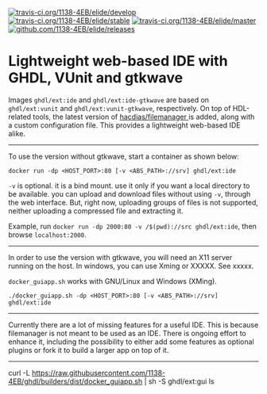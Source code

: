 [![travis-ci.org/1138-4EB/elide/develop](https://img.shields.io/travis/1138-4EB/elide/develop.svg?style=flat-square)](https://travis-ci.org/1138-4EB/elide/develop)  [![travis-ci.org/1138-4EB/elide/stable](https://img.shields.io/travis/1138-4EB/elide/stable.svg?style=flat-square)](https://travis-ci.org/1138-4EB/elide/stable) [![travis-ci.org/1138-4EB/elide/master](https://img.shields.io/travis/1138-4EB/elide/master.svg?style=flat-square)](https://travis-ci.org/1138-4EB/elide/master) [![github.com/1138-4EB/elide/releases](https://img.shields.io/github/commits-since/1138--4EB/elide/latest.svg?style=flat-square)](https://github.com/1138-4EB/elide/releases) 	

# Lightweight web-based IDE with GHDL, VUnit and gtkwave

Images `ghdl/ext:ide` and `ghdl/ext:ide-gtkwave` are based on `ghdl/ext:vunit` and `ghdl/ext:vunit-gtkwave`, respectively. On top of HDL-related tools, the latest version of [hacdias/filemanager ](https://github.com/hacdias/filemanager) is added, along with a custom configuration file. This provides a lightweight web-based IDE alike.

---

To use the version without gtkwave, start a container as shown below:

```
docker run -dp <HOST_PORT>:80 [-v <ABS_PATH>://srv] ghdl/ext:ide
```

`-v` is optional. it is a bind mount. use it only if you want a local directory to be available.
you can upload and download files without using `-v`, through the web interface. But, right now, uploading groups of files is not supported, neither uploading a compressed file and extracting it.

Example, run `docker run -dp 2000:80 -v /$(pwd)://src ghdl/ext:ide`, then browse `localhost:2000`.

---

In order to use the version with gtkwave, you will need an X11 server running on the host. In windows, you can use Xming or XXXXX. See xxxxx.

`docker_guiapp.sh` works with GNU/Linux and Windows (XMing).

```
./docker_guiapp.sh -dp <HOST_PORT>:80 [-v <ABS_PATH>://srv]  ghdl/ext:ide
```

---

Currently there are a lot of missing features for a useful IDE. This is because filemanager is not meant to be used as an IDE. There is ongoing effort to enhance it, including the possibility to either add some features as optional plugins or fork it to build a larger app on top of it.

---

curl -L https://raw.githubusercontent.com/1138-4EB/ghdl/builders/dist/docker_guiapp.sh | sh -S ghdl/ext:gui ls
